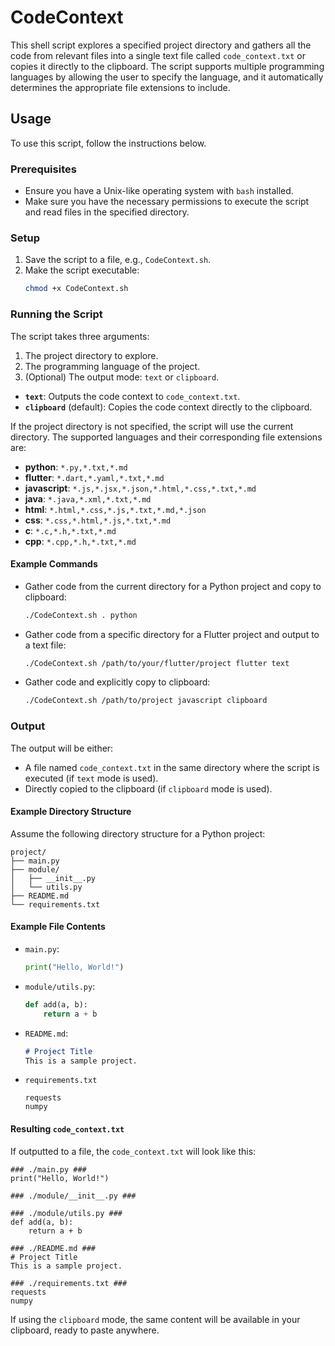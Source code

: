 # CodeContext

This shell script explores a specified project directory and gathers all the code from relevant files into a single text file called `code_context.txt` or copies it directly to the clipboard. The script supports multiple programming languages by allowing the user to specify the language, and it automatically determines the appropriate file extensions to include.

## Usage

To use this script, follow the instructions below.

### Prerequisites

- Ensure you have a Unix-like operating system with `bash` installed.
- Make sure you have the necessary permissions to execute the script and read files in the specified directory.

### Setup

1. Save the script to a file, e.g., `CodeContext.sh`.
2. Make the script executable:
    ```sh
    chmod +x CodeContext.sh
    ```

### Running the Script

The script takes three arguments:
1. The project directory to explore.
2. The programming language of the project.
3. (Optional) The output mode: `text` or `clipboard`.

- **`text`**: Outputs the code context to `code_context.txt`.
- **`clipboard`** (default): Copies the code context directly to the clipboard.

If the project directory is not specified, the script will use the current directory. The supported languages and their corresponding file extensions are:

- **python**: `*.py,*.txt,*.md`
- **flutter**: `*.dart,*.yaml,*.txt,*.md`
- **javascript**: `*.js,*.jsx,*.json,*.html,*.css,*.txt,*.md`
- **java**: `*.java,*.xml,*.txt,*.md`
- **html**: `*.html,*.css,*.js,*.txt,*.md,*.json`
- **css**: `*.css,*.html,*.js,*.txt,*.md`
- **c**: `*.c,*.h,*.txt,*.md`
- **cpp**: `*.cpp,*.h,*.txt,*.md`

#### Example Commands

- Gather code from the current directory for a Python project and copy to clipboard:
    ```sh
    ./CodeContext.sh . python
    ```
- Gather code from a specific directory for a Flutter project and output to a text file:
    ```sh
    ./CodeContext.sh /path/to/your/flutter/project flutter text
    ```
- Gather code and explicitly copy to clipboard:
    ```sh
    ./CodeContext.sh /path/to/project javascript clipboard
    ```

### Output

The output will be either:
- A file named `code_context.txt` in the same directory where the script is executed (if `text` mode is used).
- Directly copied to the clipboard (if `clipboard` mode is used).

#### Example Directory Structure

Assume the following directory structure for a Python project:
```
project/
├── main.py
├── module/
│   ├── __init__.py
│   └── utils.py
├── README.md
└── requirements.txt
```

#### Example File Contents

- `main.py`:
    ```python
    print("Hello, World!")
    ```
- `module/utils.py`:
    ```python
    def add(a, b):
        return a + b
    ```
- `README.md`:
    ```markdown
    # Project Title
    This is a sample project.
    ```
- `requirements.txt`
    ```
    requests
    numpy
    ```

#### Resulting `code_context.txt`

If outputted to a file, the `code_context.txt` will look like this:
```
### ./main.py ###
print("Hello, World!")

### ./module/__init__.py ###

### ./module/utils.py ###
def add(a, b):
    return a + b

### ./README.md ###
# Project Title
This is a sample project.

### ./requirements.txt ###
requests
numpy
```

If using the `clipboard` mode, the same content will be available in your clipboard, ready to paste anywhere.

